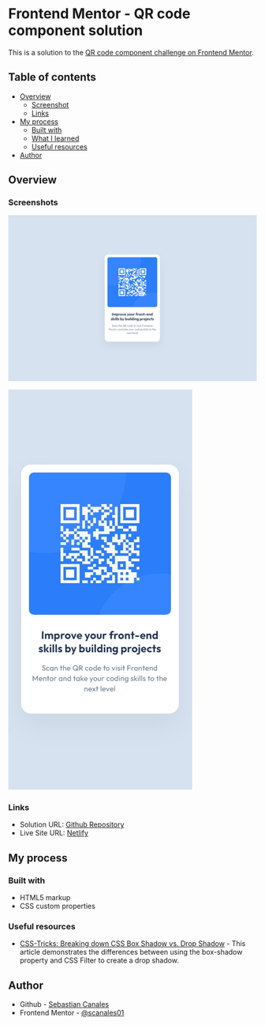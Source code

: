 # Frontend Mentor - QR code component solution

This is a solution to the [QR code component challenge on Frontend Mentor](https://www.frontendmentor.io/challenges/qr-code-component-iux_sIO_H).

## Table of contents

- [Overview](#overview)
  - [Screenshot](#screenshot)
  - [Links](#links)
- [My process](#my-process)
  - [Built with](#built-with)
  - [What I learned](#what-i-learned)
  - [Useful resources](#useful-resources)
- [Author](#author)

## Overview

### Screenshots

![Desktop Screenshot](design/Desktop_Screenshot.jpeg)

![Mobile Screenshot](design/Mobile_Screenshot.jpeg)

### Links

- Solution URL: [Github Repository](https://github.com/scanales01/qr-code-component)
- Live Site URL: [Netlify](https://vocal-blancmange-ed9d5b.netlify.app/)

## My process

### Built with

- HTML5 markup
- CSS custom properties

### Useful resources

- [CSS-Tricks: Breaking down CSS Box Shadow vs. Drop Shadow](https://css-tricks.com/breaking-css-box-shadow-vs-drop-shadow/) - This article demonstrates the differences between using the box-shadow property and CSS Filter to create a drop shadow.

## Author

- Github - [Sebastian Canales](https://github.com/scanales01)
- Frontend Mentor - [@scanales01](https://www.frontendmentor.io/profile/scanales01)
